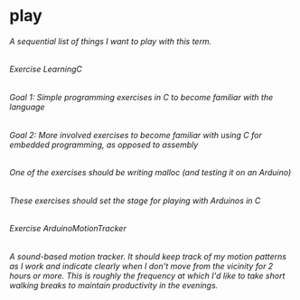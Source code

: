 # play
###### A sequential list of things I want to play with this term.

###### Exercise LearningC
######   Goal 1: Simple programming exercises in C to become familiar with the language
######   Goal 2: More involved exercises to become familiar with using C for embedded programming, as opposed to assembly
######           One of the exercises should be writing malloc (and testing it on an Arduino)
######           These exercises should set the stage for playing with Arduinos in C

###### Exercise ArduinoMotionTracker
######   A sound-based motion tracker. It should keep track of my motion patterns as I work and indicate clearly when I don't move from the vicinity for 2 hours or more. This is roughly the frequency at which I'd like to take short walking breaks to maintain productivity in the evenings.
